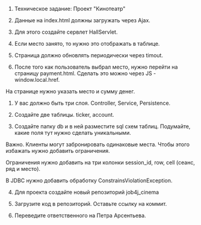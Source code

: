 1. Техническое задание: Проект "Кинотеатр"

1. Данные на index.html должны загружать через Ajax.

2. Для этого создайте сервлет HallServlet.

3. Если место занято, то нужно это отображать в таблице.

4. Страница должно обновлять периодически через timout.

5. После того как пользователь выбрал место, нужно перейти на страницу payment.html. Сделать это можно через JS - window.local.href.

На странице нужно указать место и сумму денег.

1. У вас должно быть три слоя. Controller, Service, Persistence.

2. Создайте две таблицы. ticker, account.
3. Создайте папку db и в ней разместите sql схем таблиц. Подумайте, какие поля тут нужно сделать уникальными.

Важно. Клиенты могут забронировать одинаковые места. Чтобы этого избажать нужно добавить ограничения.

Ограничения нужно добавить на три колонки session_id, row, cell (сеанс, ряд и место).

В JDBC нужно добавить обработку ConstrainsViolationException.

4. Для проекта создайте новый репозиторий job4j_cinema

5. Загрузите код в репозиторий. Оставьте ссылку на коммит.

6. Переведите ответственного на Петра Арсентьева.